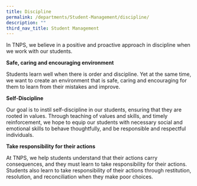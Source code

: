```yaml
---
title: Discipline
permalink: /departments/Student-Management/discipline/
description: ""
third_nav_title: Student Management
---
```

In TNPS, we believe in a positive and proactive approach in discipline when we work with our students.

  

**Safe, caring and encouraging environment**

Students learn well when there is order and discipline. Yet at the same time, we want to create an environment that is safe, caring and encouraging for them to learn from their mistakes and improve.

  

**Self-Discipline**

Our goal is to instil self-discipline in our students, ensuring that they are rooted in values. Through teaching of values and skills, and timely reinforcement, we hope to equip our students with necessary social and emotional skills to behave thoughtfully, and be responsible and respectful individuals.

  

**Take responsibility for their actions**

At TNPS, we help students understand that their actions carry consequences, and they must learn to take responsibility for their actions. Students also learn to take responsibility of their actions through restitution, resolution, and reconciliation when they make poor choices.
